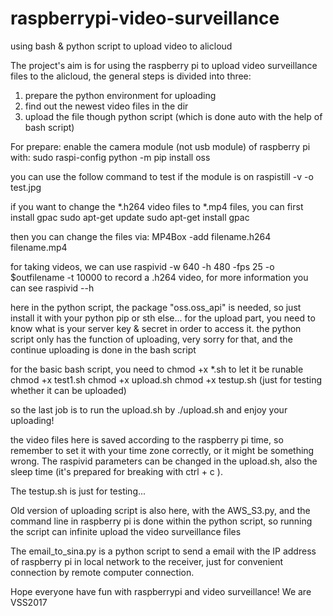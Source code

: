 # raspberrypi-video-surveillance
using bash &amp; python script to upload video to alicloud

The project's aim is for using the raspberry pi to upload video surveillance files to the alicloud, the general steps is divided into three:
1. prepare the python environment for uploading
2. find out the newest video files in the dir
3. upload the file though python script (which is done auto with the help of bash script)

For prepare:
enable the camera module (not usb module) of raspberry pi with: sudo raspi-config
python -m pip install oss

you can use the follow command to test if the module is on
raspistill -v -o test.jpg

if you want to change the *.h264 video files to *.mp4 files, you can first install gpac
sudo apt-get update
sudo apt-get install gpac

then you can change the files via:
MP4Box -add filename.h264 filename.mp4

for taking videos, we can use 
raspivid -w 640 -h 480 -fps 25 -o $outfilename -t 10000
to record a .h264 video, for more information you can see raspivid --h

here in the python script, the package "oss.oss_api" is needed, so just install it with your python pip or sth else...
for the upload part, you need to know what is your server key & secret in order to access it.
the python script only has the function of uploading, very sorry for that, and the continue uploading is done in the bash script

for the basic bash script, you need to chmod +x *.sh to let it be runable
chmod +x test1.sh
chmod +x upload.sh
chmod +x testup.sh (just for testing whether it can be uploaded)

so the last job is to run the upload.sh by
./upload.sh
and enjoy your uploading!

the video files here is saved according to the raspberry pi time, so remember to set it with your time zone correctly, or it might be something wrong. The raspivid parameters can be changed in the upload.sh, also the sleep time (it's prepared for breaking with ctrl + c ).


The testup.sh is just for testing...

Old version of uploading script is also here, with the AWS_S3.py, and the command line in raspberry pi is done within the python script, so running the script can infinite upload the video surveillance files

The email_to_sina.py is a python script to send a email with the IP address of raspberry pi in local network to the receiver, just for convenient connection by remote computer connection.

Hope everyone have fun with raspberrypi and video surveillance!
We are VSS2017
